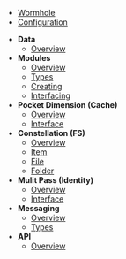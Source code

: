 * [Wormhole](README.md)
* [Configuration](configuration.md)
- **Data**
  - [Overview](data/overview.md)
- **Modules**
  - [Overview](modules/overview)
  - [Types](modules/types.md)
  - [Creating](modules/create.md)
  - [Interfacing](modules/interfacing.md)
- **Pocket Dimension (Cache)**
  - [Overview](cacher/overview.md)
  - [Interface](cacher/interface.md)
- **Constellation (FS)**
  - [Overview](filesystem/overview.md)
  - [Item](filesystem/interface.md)
  - [File](filesystem/interface.md)
  - [Folder](filesystem/interface.md)
- **Mulit Pass (Identity)**
  - [Overview](identity/overview.md)
  - [Interface](identity/interface.md)
- **Messaging**
  - [Overview](messaging/overview.md)
  - [Types](messaging/types.md)
- **API**
  - [Overview](api/overview.md)